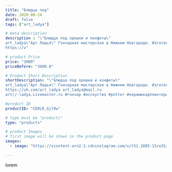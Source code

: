 ```yaml
---
title: "Блюдце под"
date: 2020-08-24
draft: false
tags: ["art_ladya"]

# meta description
description : "\"Блюдце под орешки и конфеты\" 
art_ladya\"Арт Ладья\" Гончарная мастерская в Нижнем Новгороде. Изготовление керамики и мастер//-классы по обучению. 
https://v"

# product Price
price: "3000"
priceBefore: "3600.0"

# Product Short Description
shortDescription: "\"Блюдце под орешки и конфеты\" 
art_ladya\"Арт Ладья\" Гончарная мастерская в Нижнем Новгороде. Изготовление керамики и мастер//-классы по обучению. 
https://vk.com/art_ladya art_ladya@mail.ru 
art//-ladya.Livemaster.ru #гончар #исскуство #potter #керамикадляинтерьера #керамикаручнаяработа #гончарнаямастерская #керамиканазаказ #handmade #посудаизглины #керамика #гончарнаяпосуда #эксклюзивнаякерамика #painter #dishes #decor #ceramicar #nntoday #claygoods #restaurant #earthenware #ceramic #design #bowl #dish #plate #ceramicart #berries #авторскаякерамика #блюдцеподорешкиконфеты #лотос"

#product ID
productID: "CERLR_Gjl9w"

# type must be "products"
type: "products"

# product Images
# first image will be shown in the product page
images:
  - image: "https://scontent-arn2-1.cdninstagram.com/v/t51.2885-15/e35/118250716_169156031376019_3038941528916878276_n.jpg?tp=1&_nc_ht=scontent-arn2-1.cdninstagram.com&_nc_cat=107&_nc_ohc=nPDkpSx2hskAX9MbK3Q&ccb=7-4&oh=46ab46e15b53e09000a09d608f6af498&oe=6083345C&_nc_sid=86f79a&ig_cache_key=MjM4MjczNTI5MjM1NDE1ODQ0OA%3D%3D.2-ccb7-4"

---
```

lorem
